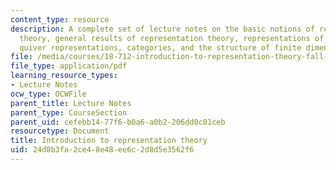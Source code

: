 ```yaml
---
content_type: resource
description: A complete set of lecture notes on the basic notions of representation
  theory, general results of representation theory, representations of finite groups,
  quiver representations, categories, and the structure of finite dimensional algebras.
file: /media/courses/18-712-introduction-to-representation-theory-fall-2010/24d8b3fa2ce48e48ee6c2d8d5e3562f6_MIT18_712F10_replect.pdf
file_type: application/pdf
learning_resource_types:
- Lecture Notes
ocw_type: OCWFile
parent_title: Lecture Notes
parent_type: CourseSection
parent_uid: cefebb14-77f6-b0a6-a0b2-206dd0c01ceb
resourcetype: Document
title: Introduction to representation theory
uid: 24d8b3fa-2ce4-8e48-ee6c-2d8d5e3562f6
---
```

